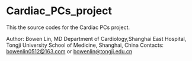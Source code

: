 # Cardiac_PCs_project
This the source codes for the Cardiac PCs project.

Author: Bowen Lin, MD
Department of Cardiology,Shanghai East Hospital, 
Tongji University School of Medicine, Shanghai, China
Contacts: bowenlin0512@163.com or bowenlin@tongji.edu.cn
